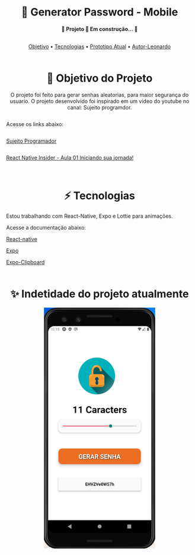 
<h1 align="center">📱 Generator Password - Mobile</h1>
<h4 align="center" style="margin-bottom:30px"> 
	🚧  Projeto 🚀 Em construção...  🚧
</h4>
<p align="center">
 <a href="#objetivo">Objetivo</a> •
 <a href="#tecnologias">Tecnologias</a> •
 <a href="#image">Prototipo Atual</a> • 
 <a href="https://github.com/leouluz">Autor-Leonardo</a>
</p>

<div id="objetivo" style="margin-top:60px">
  <h1 align="center">🚀 Objetivo do Projeto</h1>
  <p align="center"> O projeto foi feito para gerar senhas aleatorias, para maior segurança do usuario.
  O projeto desenvolvido foi inspirado em um video do youtube no canal:
  Sujeito programdor.</p>
  <div style="display:flex; flex-direction:column" >
    <p>Acesse os links abaixo:</p>
    <p align="start">
      <a href="https://www.youtube.com/channel/UCLc5Bq2yfs-S3Zse3ZFRMEQ">Sujeito Programador</a>
    </p>
    <p align="start">
      <a href="https://www.youtube.com/watch?v=ZSV4fsaVTIs&list=LL&index=6&t=3658s&ab_channel=Sujeitoprogramador">React Native Insider - Aula 01 Iniciando sua jornada!</a>
    </p>
  </div>
  
</div>

<div id="tecnologias" style="margin-top:60px">
  <h1 align="center" >⚡️ Tecnologias</h1>
  <p align="start"> Estou trabalhando com React-Native, Expo e Lottie para animações. </p>
  <p>Acesse a documentação abaixo:</p>
  <p align="start">
    <a href="https://reactnative.dev/">React-native</a>
  </p>
  <p align="start">
    <a href="https://docs.expo.io/">Expo</a>
  </p>
  <p align="start">
    <a href="https://docs.expo.io/versions/latest/sdk/lottie/">Expo-Clipboard</a>
  </p>
</div>

<div id="image" style="margin-top:60px;">
  <h1 align="center">✨ Indetidade do projeto atualmente</h1>
  <div style="display:flex; flex-direction: row; justify-content: center;" >
    <img src="src/img/final.png" width="300"/>
  </div>
</div>